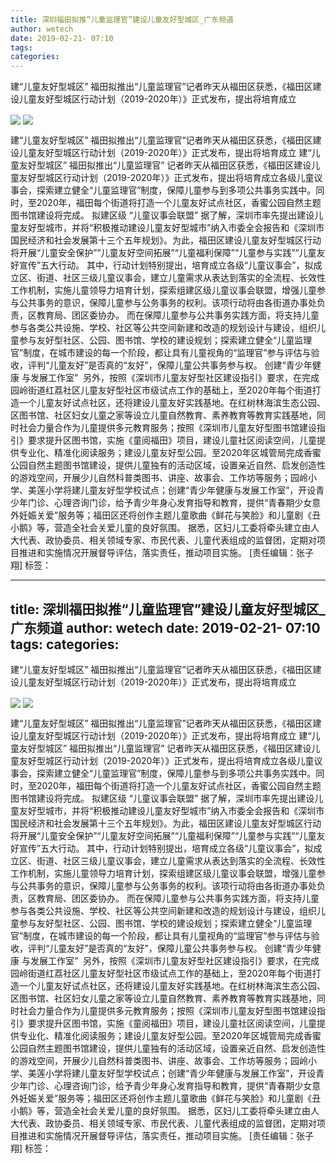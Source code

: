 ```yaml
---
title: 深圳福田拟推“儿童监理官”建设儿童友好型城区_广东频道
author: wetech
date: 2019-02-21- 07:10
tags: 
categories: 
---
```

建“儿童友好型城区” 福田拟推出“儿童监理官”记者昨天从福田区获悉，《福田区建设儿童友好型城区行动计划（2019-2020年）》正式发布，提出将培育成立
<!-- more -->
                
<img align="center" border="0" src="http://p3.ifengimg.com/a/2019_08/527df65bbef5bf4_size77_w400_h266.jpg" />
                
<img align="center" border="0" src="http://p2.ifengimg.com/a/2016/0810/204c433878d5cf9size1_w16_h16.png" />
                
            
建“儿童友好型城区” 福田拟推出“儿童监理官”记者昨天从福田区获悉，《福田区建设儿童友好型城区行动计划（2019-2020年）》正式发布，提出将培育成立
建“儿童友好型城区” 福田拟推出“儿童监理官”
记者昨天从福田区获悉，《福田区建设儿童友好型城区行动计划（2019-2020年）》正式发布，提出将培育成立各级儿童议事会，探索建立健全“儿童监理官”制度，保障儿童参与到多项公共事务实践中。同时，至2020年，福田每个街道将打造一个儿童友好试点社区，香蜜公园自然主题图书馆建设将完成。
拟建区级
“儿童议事会联盟”
据了解，深圳市率先提出建设儿童友好型城市，并将“积极推动建设儿童友好型城市”纳入市委全会报告和《深圳市国民经济和社会发展第十三个五年规划》。为此，福田区建设儿童友好型城区行动将开展“儿童安全保护”“儿童友好空间拓展”“儿童福利保障”“儿童参与实践”“儿童友好宣传”五大行动。
其中，行动计划特别提出，培育成立各级“儿童议事会”，拟成立区、街道、社区三级儿童议事会，建立儿童需求从表达到落实的全流程、长效性工作机制，实施儿童领导力培育计划，探索组建区级儿童议事会联盟，增强儿童参与公共事务的意识，保障儿童参与公务事务的权利。该项行动将由各街道办事处负责，区教育局、团区委协办。
而在保障儿童参与公共事务实践方面，将支持儿童参与各类公共设施、学校、社区等公共空间新建和改造的规划设计与建设，组织儿童参与友好型社区、公园、图书馆、学校的建设规划；探索建立健全“儿童监理官”制度，在城市建设的每一个阶段，都让具有儿童视角的“监理官”参与评估与验收，评判“儿童友好”是否真的“友好”，保障儿童公共事务参与权。
创建“青少年健康
与发展工作室” 
另外，按照《深圳市儿童友好型社区建设指引》要求，在完成园岭街道红荔社区儿童友好型社区市级试点工作的基础上，至2020年每个街道打造一个儿童友好试点社区，还将建设儿童友好实践基地。在红树林海滨生态公园、区图书馆、社区妇女儿童之家等设立儿童自然教育、素养教育等教育实践基地，同时社会力量合作为儿童提供多元教育服务；按照《深圳市儿童友好型图书馆建设指引》要求提升区图书馆，实施《童阅福田》项目，建设儿童社区阅读空间，儿童提供专业化、精准化阅读服务；建设儿童友好型公园。至2020年区城管局完成香蜜公园自然主题图书馆建设，提供儿童独有的活动区域，设置亲近自然、启发创造性的游戏空间，开展少儿自然科普类图书、讲座、故事会、工作坊等服务；园岭小学、美莲小学将建儿童友好型学校试点；创建“青少年健康与发展工作室”，开设青少年门诊、心理咨询门诊，给予青少年身心发育指导和教育，提供“青春期少女意外妊娠关爱”服务等；福田区还将创作主题儿童歌曲《鲜花与笑脸》和儿童剧《丑小鹅》等，营造全社会关爱儿童的良好氛围。
据悉，区妇儿工委将牵头建立由人大代表、政协委员、相关领域专家、市民代表、儿童代表组成的监督团，定期对项目推进和实施情况开展督导评估，落实责任，推动项目实施。
[责任编辑：张子翔]
标签：
 
             
---
title: 深圳福田拟推“儿童监理官”建设儿童友好型城区_广东频道
author: wetech
date: 2019-02-21- 07:10
tags: 
categories: 
---
建“儿童友好型城区” 福田拟推出“儿童监理官”记者昨天从福田区获悉，《福田区建设儿童友好型城区行动计划（2019-2020年）》正式发布，提出将培育成立
<!-- more -->
                
<img align="center" border="0" src="http://p3.ifengimg.com/a/2019_08/527df65bbef5bf4_size77_w400_h266.jpg" />
                
<img align="center" border="0" src="http://p2.ifengimg.com/a/2016/0810/204c433878d5cf9size1_w16_h16.png" />
                
            
建“儿童友好型城区” 福田拟推出“儿童监理官”记者昨天从福田区获悉，《福田区建设儿童友好型城区行动计划（2019-2020年）》正式发布，提出将培育成立
建“儿童友好型城区” 福田拟推出“儿童监理官”
记者昨天从福田区获悉，《福田区建设儿童友好型城区行动计划（2019-2020年）》正式发布，提出将培育成立各级儿童议事会，探索建立健全“儿童监理官”制度，保障儿童参与到多项公共事务实践中。同时，至2020年，福田每个街道将打造一个儿童友好试点社区，香蜜公园自然主题图书馆建设将完成。
拟建区级
“儿童议事会联盟”
据了解，深圳市率先提出建设儿童友好型城市，并将“积极推动建设儿童友好型城市”纳入市委全会报告和《深圳市国民经济和社会发展第十三个五年规划》。为此，福田区建设儿童友好型城区行动将开展“儿童安全保护”“儿童友好空间拓展”“儿童福利保障”“儿童参与实践”“儿童友好宣传”五大行动。
其中，行动计划特别提出，培育成立各级“儿童议事会”，拟成立区、街道、社区三级儿童议事会，建立儿童需求从表达到落实的全流程、长效性工作机制，实施儿童领导力培育计划，探索组建区级儿童议事会联盟，增强儿童参与公共事务的意识，保障儿童参与公务事务的权利。该项行动将由各街道办事处负责，区教育局、团区委协办。
而在保障儿童参与公共事务实践方面，将支持儿童参与各类公共设施、学校、社区等公共空间新建和改造的规划设计与建设，组织儿童参与友好型社区、公园、图书馆、学校的建设规划；探索建立健全“儿童监理官”制度，在城市建设的每一个阶段，都让具有儿童视角的“监理官”参与评估与验收，评判“儿童友好”是否真的“友好”，保障儿童公共事务参与权。
创建“青少年健康
与发展工作室” 
另外，按照《深圳市儿童友好型社区建设指引》要求，在完成园岭街道红荔社区儿童友好型社区市级试点工作的基础上，至2020年每个街道打造一个儿童友好试点社区，还将建设儿童友好实践基地。在红树林海滨生态公园、区图书馆、社区妇女儿童之家等设立儿童自然教育、素养教育等教育实践基地，同时社会力量合作为儿童提供多元教育服务；按照《深圳市儿童友好型图书馆建设指引》要求提升区图书馆，实施《童阅福田》项目，建设儿童社区阅读空间，儿童提供专业化、精准化阅读服务；建设儿童友好型公园。至2020年区城管局完成香蜜公园自然主题图书馆建设，提供儿童独有的活动区域，设置亲近自然、启发创造性的游戏空间，开展少儿自然科普类图书、讲座、故事会、工作坊等服务；园岭小学、美莲小学将建儿童友好型学校试点；创建“青少年健康与发展工作室”，开设青少年门诊、心理咨询门诊，给予青少年身心发育指导和教育，提供“青春期少女意外妊娠关爱”服务等；福田区还将创作主题儿童歌曲《鲜花与笑脸》和儿童剧《丑小鹅》等，营造全社会关爱儿童的良好氛围。
据悉，区妇儿工委将牵头建立由人大代表、政协委员、相关领域专家、市民代表、儿童代表组成的监督团，定期对项目推进和实施情况开展督导评估，落实责任，推动项目实施。
[责任编辑：张子翔]
标签：
 
             
